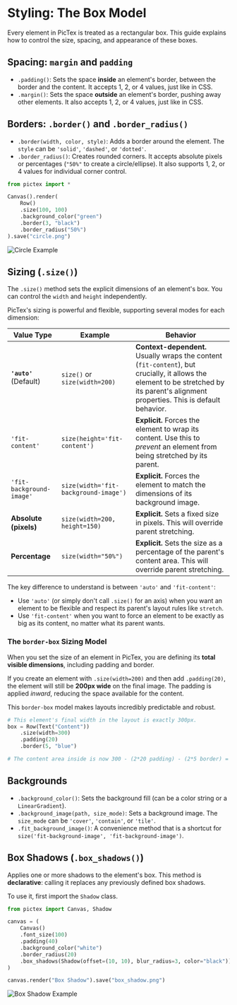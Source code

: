 # Styling: The Box Model

Every element in PicTex is treated as a rectangular box. This guide explains how to control the size, spacing, and appearance of these boxes.

## Spacing: `margin` and `padding`

-   `.padding()`: Sets the space **inside** an element's border, between the border and the content. It accepts 1, 2, or 4 values, just like in CSS.
-   `.margin()`: Sets the space **outside** an element's border, pushing away other elements. It also accepts 1, 2, or 4 values, just like in CSS.

## Borders: `.border()` and `.border_radius()`

-   `.border(width, color, style)`: Adds a border around the element. The `style` can be `'solid'`, `'dashed'`, or `'dotted'`.
-   `.border_radius()`: Creates rounded corners. It accepts absolute pixels or percentages (`"50%"` to create a circle/ellipse). It also supports 1, 2, or 4 values for individual corner control.

```python
from pictex import *

Canvas().render(
    Row()
    .size(100, 100)
    .background_color("green")
    .border(3, "black")
    .border_radius("50%")
).save("circle.png")
```

![Circle Example](https://res.cloudinary.com/dlvnbnb9v/image/upload/v1754099219/circle_nmcf9b.png)

## Sizing (`.size()`)

The `.size()` method sets the explicit dimensions of an element's box. You can control the `width` and `height` independently.

PicTex's sizing is powerful and flexible, supporting several modes for each dimension:

| Value Type                 | Example                                     | Behavior                                                                                                                                                             |
| -------------------------- | ------------------------------------------- | -------------------------------------------------------------------------------------------------------------------------------------------------------------------- |
| **`'auto'`** (Default)     | `size()` or `size(width=200)`               | **Context-dependent.** Usually wraps the content (`fit-content`), but crucially, it allows the element to be stretched by its parent's alignment properties. This is default behavior.|
| `'fit-content'`            | `size(height='fit-content')`                | **Explicit.** Forces the element to wrap its content. Use this to *prevent* an element from being stretched by its parent. |
| `'fit-background-image'`   | `size(width='fit-background-image')`        | **Explicit.** Forces the element to match the dimensions of its background image. |
| **Absolute (pixels)**      | `size(width=200, height=150)`               | **Explicit.** Sets a fixed size in pixels. This will override parent stretching. |
| **Percentage**             | `size(width="50%")`                         | **Explicit.** Sets the size as a percentage of the parent's content area. This will override parent stretching. |

The key difference to understand is between `'auto'` and `'fit-content'`:

-   Use `'auto'` (or simply don't call `.size()` for an axis) when you want an element to be flexible and respect its parent's layout rules like `stretch`.
-   Use `'fit-content'` when you want to force an element to be exactly as big as its content, no matter what its parent wants.

### The `border-box` Sizing Model

When you set the size of an element in PicTex, you are defining its **total visible dimensions**, including padding and border.

If you create an element with `.size(width=200)` and then add `.padding(20)`, the element will still be **200px wide** on the final image. The padding is applied *inward*, reducing the space available for the content.

This `border-box` model makes layouts incredibly predictable and robust.

```python
# This element's final width in the layout is exactly 300px.
box = Row(Text("Content"))
    .size(width=300)
    .padding(20)
    .border(5, "blue")

# The content area inside is now 300 - (2*20 padding) - (2*5 border) = 250px wide.
```

## Backgrounds

-   `.background_color()`: Sets the background fill (can be a color string or a `LinearGradient`).
-   `.background_image(path, size_mode)`: Sets a background image. The `size_mode` can be `'cover'`, `'contain'`, or `'tile'`.
-   `.fit_background_image()`: A convenience method that is a shortcut for `size('fit-background-image', 'fit-background-image')`.

## Box Shadows (`.box_shadows()`)

Applies one or more shadows to the element's box. This method is **declarative**: calling it replaces any previously defined box shadows.

To use it, first import the `Shadow` class.

```python
from pictex import Canvas, Shadow

canvas = (
    Canvas()
    .font_size(100)
    .padding(40)
    .background_color("white")
    .border_radius(20)
    .box_shadows(Shadow(offset=(10, 10), blur_radius=3, color="black"))
)

canvas.render("Box Shadow").save("box_shadow.png")
```

![Box Shadow Example](https://res.cloudinary.com/dlvnbnb9v/image/upload/v1754099381/box_shadow_m2xhcq.png)
